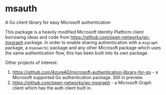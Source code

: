 # msauth
A Go client library for easy Microsoft authentication

This package is a heavily modified Microsoft Identity Platform client borrowing ideas and code from https://github.com/open-networks/go-msgraph package. In order to enable sharing authentication with a `msgraph` package, a `mspowerbi` package and any other Microsoft package which uses the same authentication flow, this has been built into its own package.

Other projects of interest:
1. https://github.com/AzureAD/microsoft-authentication-library-for-go - a Microsoft supported Go authentication package. Still in preview.
2. https://github.com/open-networks/go-msgraph - a Microsoft Graph client which has the auth client built in.
